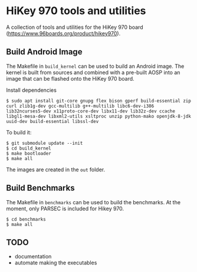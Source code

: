 # HiKey 970 tools and utilities

A collection of tools and utilities for the HiKey 970 board (https://www.96boards.org/product/hikey970).

## Build Android Image

The Makefile in `build_kernel` can be used to build an Android image. The kernel is built from sources and combined with a pre-built AOSP into an image that can be flashed onto the HiKey 970 board.

Install dependencies

```
$ sudo apt install git-core gnupg flex bison gperf build-essential zip curl zlib1g-dev gcc-multilib g++-multilib libc6-dev-i386 lib32ncurses5-dev x11proto-core-dev libx11-dev lib32z-dev ccache libgl1-mesa-dev libxml2-utils xsltproc unzip python-mako openjdk-8-jdk uuid-dev build-essential libssl-dev
```

To build it:

```
$ git submodule update --init
$ cd build_kernel
$ make bootloader
$ make all
```

The images are created in the `out` folder.

## Build Benchmarks

The Makefile in `benchmarks` can be used to build the benchmarks.
At the moment, only PARSEC is included for Hikey 970.

```
$ cd benchmarks
$ make all
```

## TODO

* documentation
* automate making the executables
